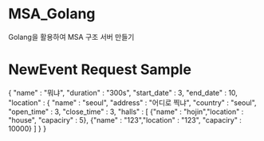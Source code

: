 # MSA_Golang

Golang을 활용하여 MSA 구조 서버 만들기

# NewEvent Request Sample

{
"name" : "뭐냐",
"duration" : "300s",
"start_date" : 3,
"end_date" : 10,
"location" : {
"name" : "seoul",
"address" : "어디로 찍냐",
"country" : "seoul",
"open_time" : 3,
"close_time" : 3,
"halls" : [
{"name" : "hojin","location" : "house", "capaciry" : 5},
{"name" : "123","location" : "123", "capaciry" : 10000}
]
}
}
